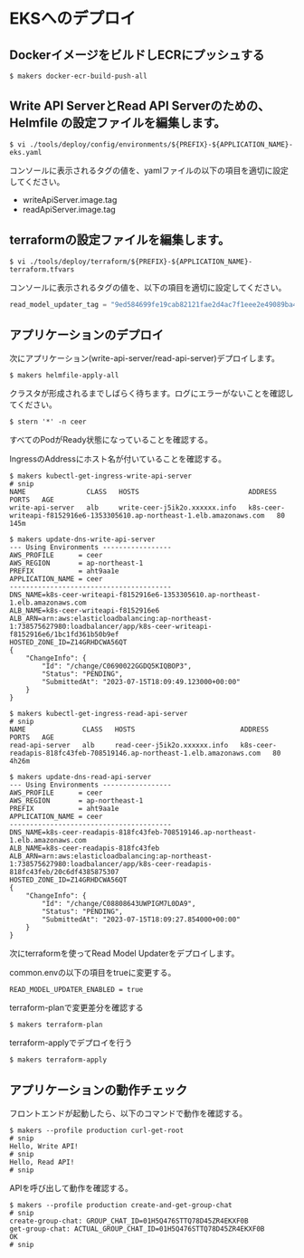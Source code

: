 # EKSへのデプロイ

## DockerイメージをビルドしECRにプッシュする

```shell
$ makers docker-ecr-build-push-all
```

## Write API ServerとRead API Serverのための、Helmfile の設定ファイルを編集します。

```shell
$ vi ./tools/deploy/config/environments/${PREFIX}-${APPLICATION_NAME}-eks.yaml
```

コンソールに表示されるタグの値を、yamlファイルの以下の項目を適切に設定してください。

- writeApiServer.image.tag
- readApiServer.image.tag

## terraformの設定ファイルを編集します。

```shell
$ vi ./tools/deploy/terraform/${PREFIX}-${APPLICATION_NAME}-terraform.tfvars
```

コンソールに表示されるタグの値を、以下の項目を適切に設定してください。

```tfvars
read_model_updater_tag = "9ed584699fe19cab82121fae2d4ac7f1eee2e49089ba463cdd7378085ccc7b39-amd64"
```

## アプリケーションのデプロイ

次にアプリケーション(write-api-server/read-api-server)デプロイします。

```shell
$ makers helmfile-apply-all
```

クラスタが形成されるまでしばらく待ちます。ログにエラーがないことを確認してください。

```shell
$ stern '*' -n ceer
```

すべてのPodがReady状態になっていることを確認する。

IngressのAddressにホスト名が付いていることを確認する。

```shell
$ makers kubectl-get-ingress-write-api-server
# snip
NAME               CLASS   HOSTS                           ADDRESS                                                                    PORTS   AGE
write-api-server   alb     write-ceer-j5ik2o.xxxxxx.info   k8s-ceer-writeapi-f8152916e6-1353305610.ap-northeast-1.elb.amazonaws.com   80      145m
```

```shell
$ makers update-dns-write-api-server
--- Using Environments -----------------
AWS_PROFILE      = ceer
AWS_REGION       = ap-northeast-1
PREFIX           = aht9aa1e
APPLICATION_NAME = ceer
----------------------------------------
DNS_NAME=k8s-ceer-writeapi-f8152916e6-1353305610.ap-northeast-1.elb.amazonaws.com
ALB_NAME=k8s-ceer-writeapi-f8152916e6
ALB_ARN=arn:aws:elasticloadbalancing:ap-northeast-1:738575627980:loadbalancer/app/k8s-ceer-writeapi-f8152916e6/1bc1fd361b50b9ef
HOSTED_ZONE_ID=Z14GRHDCWA56QT
{
    "ChangeInfo": {
        "Id": "/change/C0690022GGDQ5KIQBOP3",
        "Status": "PENDING",
        "SubmittedAt": "2023-07-15T18:09:49.123000+00:00"
    }
}
```

```shell
$ makers kubectl-get-ingress-read-api-server
# snip
NAME              CLASS   HOSTS                          ADDRESS                                                                   PORTS   AGE
read-api-server   alb     read-ceer-j5ik2o.xxxxxx.info   k8s-ceer-readapis-818fc43feb-708519146.ap-northeast-1.elb.amazonaws.com   80      4h26m
```

```shell
$ makers update-dns-read-api-server
--- Using Environments -----------------
AWS_PROFILE      = ceer
AWS_REGION       = ap-northeast-1
PREFIX           = aht9aa1e
APPLICATION_NAME = ceer
----------------------------------------
DNS_NAME=k8s-ceer-readapis-818fc43feb-708519146.ap-northeast-1.elb.amazonaws.com
ALB_NAME=k8s-ceer-readapis-818fc43feb
ALB_ARN=arn:aws:elasticloadbalancing:ap-northeast-1:738575627980:loadbalancer/app/k8s-ceer-readapis-818fc43feb/20c6df4385875307
HOSTED_ZONE_ID=Z14GRHDCWA56QT
{
    "ChangeInfo": {
        "Id": "/change/C08808643UWPIGM7L0DA9",
        "Status": "PENDING",
        "SubmittedAt": "2023-07-15T18:09:27.854000+00:00"
    }
}
```

次にterraformを使ってRead Model Updaterをデプロイします。

common.envの以下の項目をtrueに変更する。

```shell
READ_MODEL_UPDATER_ENABLED = true
```

terraform-planで変更差分を確認する

```shell
$ makers terraform-plan
```

terraform-applyでデプロイを行う

```shell
$ makers terraform-apply
```

## アプリケーションの動作チェック

フロントエンドが起動したら、以下のコマンドで動作を確認する。

```shell
$ makers --profile production curl-get-root
# snip
Hello, Write API!
# snip
Hello, Read API!
# snip
```

APIを呼び出して動作を確認する。

```shell
$ makers --profile production create-and-get-group-chat
# snip
create-group-chat: GROUP_CHAT_ID=01H5Q476STTQ78D45ZR4EKXF0B
get-group-chat: ACTUAL_GROUP_CHAT_ID=01H5Q476STTQ78D45ZR4EKXF0B
OK
# snip
```

